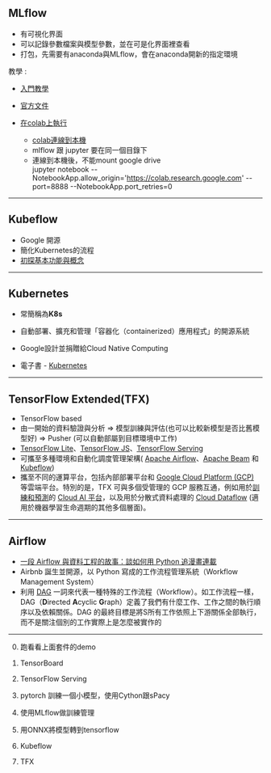 ## MLflow

* 有可視化界面
* 可以記錄參數檔案與模型參數，並在可是化界面裡查看
* 打包，先需要有anaconda與MLflow，會在anaconda開新的指定環境

教學 :

* [入門教學](https://medium.com/ai-academy-taiwan/mlflow-a-machine-learning-lifecycle-platform-%E5%85%A5%E9%96%80%E6%95%99%E5%AD%B8-5ec222abf5f8)

* [官方文件](https://mlflow.org/docs/latest/index.html)

* [在colab上執行](https://medium.com/swlh/hyperparameter-tuning-with-mlflow-tracking-b67ec4de18c9)
    * [colab連線到本機](https://research.google.com/colaboratory/local-runtimes.html)
    * mlflow 跟 jupyter 要在同一個目錄下
    * 連線到本機後，不能mount google drive   
    jupyter notebook --NotebookApp.allow_origin='https://colab.research.google.com' --port=8888 --NotebookApp.port_retries=0

-----------------------------

## Kubeflow

* Google 開源
* 簡化Kubernetes的流程
* [初探基本功能與概念](https://k2r2bai.com/2018/03/15/kubernetes/kubeflow/quick-start/)



---------------------------

## Kubernetes

* 常簡稱為**K8s**

* 自動部署、擴充和管理「容器化（containerized）應用程式」的開源系統

* Google設計並捐贈給Cloud Native Computing

* 電子書 - [Kubernetes](https://www.oreilly.com/library/view/kubernetes/9781492048718/)

  
-------------------

## TensorFlow Extended(TFX)

* TensorFlow based
* 由一開始的資料驗證與分析 => 模型訓練與評估(也可以比較新模型是否比舊模型好) => Pusher (可以自動部屬到目標環境中工作)
*  [TensorFlow Lite](https://link.zhihu.com/?target=https%3A//tensorflow.google.cn/lite)、[TensorFlow JS](https://link.zhihu.com/?target=https%3A//tensorflow.google.cn/js)、[TensorFlow Serving](https://link.zhihu.com/?target=https%3A//tensorflow.google.cn/tfx/guide/serving)
* 可攜至多種環境和自動化調度管理架構( [Apache Airflow](https://tensorflow.google.cn/tfx/guide/airflow)、[Apache Beam](https://tensorflow.google.cn/tfx/guide/beam_orchestrator) 和 [Kubeflow](https://tensorflow.google.cn/tfx/guide/kubeflow))
* 攜至不同的運算平台，包括內部部署平台和 [Google Cloud Platform (GCP)](https://cloud.google.com/) 等雲端平台。特別的是，TFX 可與多個受管理的 GCP 服務互通，例如用於[訓練和預測](https://cloud.google.com/ml-engine/)的 [Cloud AI 平台](https://cloud.google.com/ai-platform/)，以及用於分散式資料處理的 [Cloud Dataflow](https://cloud.google.com/dataflow/) (適用於機器學習生命週期的其他多個層面)。



-------------------------

## Airflow

* [一段 Airflow 與資料工程的故事：談如何用 Python 追漫畫連載](https://leemeng.tw/a-story-about-airflow-and-data-engineering-using-how-to-use-python-to-catch-up-with-latest-comics-as-an-example.html)
* Airbnb 誕生並開源，以 Python 寫成的工作流程管理系統（Workflow Management System）
* 利用 [DAG](https://airflow.apache.org/concepts.html#dags) 一詞來代表一種特殊的工作流程（Workflow）。如工作流程一樣，DAG（**D**irected **A**cyclic **G**raph）定義了我們有什麼工作、工作之間的執行順序以及依賴關係。DAG 的最終目標是將S所有工作依照上下游關係全部執行，而不是關注個別的工作實際上是怎麼被實作的



-------
0.  跑看看上面套件的demo
0.  TensorBoard
0.  TensorFlow Serving

        
1. pytorch 訓練一個小模型，使用Cython跟sPacy
2. 使用MLflow做訓練管理
3. 用ONNX將模型轉到tensorflow
4. Kubeflow
5. TFX